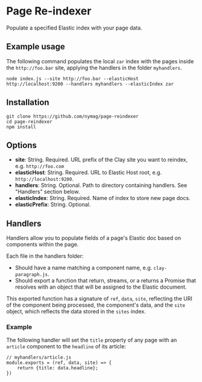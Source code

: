 # Page Re-indexer

Populate a specified Elastic index with your page data.


## Example usage

The following command populates the local `zar` index with the pages inside the `http://foo.bar` site, applying the handlers in the folder `myhandlers`.

```
node index.js --site http://foo.bar --elasticHost http://localhost:9200 --handlers myhandlers --elasticIndex zar
```

## Installation

```
git clone https://github.com/nymag/page-reindexer
cd page-reindexer
npm install
```

## Options

* **site**: String. Required. URL prefix of the Clay site you want to reindex, e.g. `http://foo.com`
* **elasticHost**: String. Required. URL to Elastic Host root, e.g. `http://localhost:9200`.
* **handlers**: String. Optional. Path to directory containing handlers. See "Handlers" section below.
* **elasticIndex**: String. Required. Name of index to store new page docs.
* **elasticPrefix**: String. Optional.

## Handlers

Handlers allow you to populate fields of a page's Elastic doc based on components within the page.

Each file in the handlers folder:

* Should have a name matching a component name, e.g. `clay-paragraph.js`.
* Should export a function that return, streams, or a returns a Promise that resolves with an object that will be assigned to the Elastic document.

This exported function has a signature of `ref`, `data`, `site`, reflecting the URI of the component being processed, the component's data, and the `site` object, which reflects the data stored in the `sites` index.

### Example

The following handler will set the `title` property of any page with an `article` component to the `headline` of its article:

```
// myhandlers/article.js
module.exports = (ref, data, site) => {
    return {title: data.headline};
})
```
